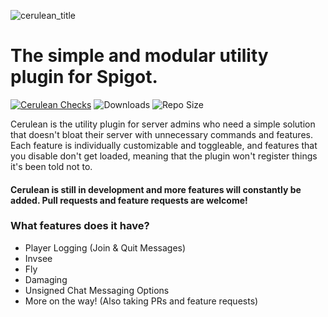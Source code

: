 ![cerulean_title](https://user-images.githubusercontent.com/56521463/178836056-e0d396a7-de72-4c14-b856-66587aba2e47.png)
# The simple and modular utility plugin for Spigot.
[![Cerulean Checks](https://img.shields.io/github/workflow/status/Blueysh/Cerulean/Cerulean%20Checks?label=Cerulean%20Builds)](https://github.com/Blueysh/Cerulean/actions/workflows/maven.yml)
![Downloads](https://img.shields.io/github/downloads/Blueysh/Cerulean/total?label=Downloads&style=flat)
![Repo Size](https://img.shields.io/github/repo-size/Blueysh/Cerulean?label=Repo%20Size)

Cerulean is the utility plugin for server admins who need a simple solution that doesn't bloat their server with unnecessary commands and features. Each feature is individually customizable and toggleable, and features that you disable don't get loaded, meaning that the plugin won't register things it's been told not to.

#### Cerulean is still in development and more features will constantly be added. Pull requests and feature requests are welcome!

### What features does it have?
- Player Logging (Join & Quit Messages)
- Invsee
- Fly
- Damaging
- Unsigned Chat Messaging Options
- More on the way! (Also taking PRs and feature requests)
